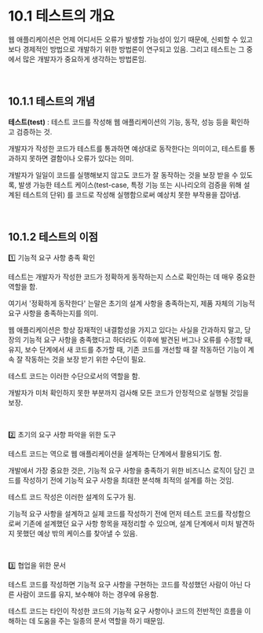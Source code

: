 # 10.1 테스트의 개요

웹 애플리케이션은 언제 어디서든 오류가 발생할 가능성이 있기 때문에, 신뢰할 수 있고 보다 경제적인 방법으로 개발하기 위한 방법론이 연구되고 있음. 그리고 테스트는 그 중에서 많은 개발자가 중요하게 생각하는 방법론임.

<br />

## 10.1.1 테스트의 개념

**테스트(test)** : 테스트 코드를 작성해 웹 애플리케이션의 기능, 동작, 성능 등을 확인하고 검증하는 것.

개발자가 작성한 코드가 테스트를 통과하면 예상대로 동작한다는 의미이고, 테스트를 통과하지 못하면 결함이나 오류가 있다는 의미.

개발자가 일일이 코드를 실행해보지 않고도 코드가 잘 동작하는 것을 보장 받을 수 있도록, 발생 가능한 테스트 케이스(test-case, 특정 기능 또는 시나리오의 검증을 위해 설계된 테스트의 단위) 를 코드로 작성해 실행함으로써 예상치 못한 부작용을 잡아냄.

<br />

## 10.1.2 테스트의 이점

:one: 기능적 요구 사항 충족 확인

테스트는 개발자가 작성한 코드가 정확하게 동작하는지 스스로 확인하는 데 매우 중요한 역할을 함.

여기서 '정확하게 동작한다' 는말은 초기의 설계 사항을 충족하는지, 제품 자체의 기능적 요구 사항을 충족하는지를 의미.

웹 애플리케이션은 항상 잠재적인 내결함성을 가지고 있다는 사실을 간과하지 말고, 당장의 기능적 요구 사항을 충족했다고 하더라도 이후에 발견된 버그나 오류를 수정할 때, 유지, 보수 단계에서 새 코드를 추가할 때, 기존 코드를 개선할 때 잘 작동하던 기능이 계속 잘 작동하는 것을 보장 받기 위한 수단이 필요.

테스트 코드는 이러한 수단으로서의 역할을 함.

개발자가 미처 확인하지 못한 부분까지 검사해 모든 코드가 안정적으로 실행될 것임을 보장.

<br />

:two: 초기의 요구 사항 파악을 위한 도구

테스트 코드는 역으로 웹 애플리케이션을 설계하는 단계에서 활용되기도 함.

개발에서 가장 중요한 것은, 기능적 요구 사항을 충족하기 위한 비즈니스 로직이 담긴 코드를 작성하기 전에 기능적 요구 사항을 최대한 분석해 최적의 설계를 하는 것임.

테스트 코드 작성은 이러한 설계의 도구가 됨.

기능적 요구 사항을 설계하고 실제 코드를 작성하기 전에 먼저 테스트 코드를 작성함으로써 기존에 설계했던 요구 사항 항목을 재정리할 수 있으며, 설계 단계에서 미처 발견하지 못했던 예상 밖의 케이스를 찾아낼 수 있음.

<br />

:three: 협업을 위한 문서

테스트 코드를 작성하면 기능적 요구 사항을 구현하는 코드를 작성했던 사람이 아닌 다른 사람이 코드를 유지, 보수해야 하는 경우에 유용함.

테스트 코드는 타인이 작성한 코드의 기능적 요구 사항이나 코드의 전반적인 흐름을 이해하는 데 도움을 주는 일종의 문서 역할을 하기 때문임.